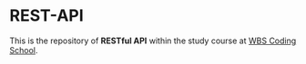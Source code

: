 # REST-API
This is the repository of **RESTful API** within the study course at [WBS Coding School](https://www.wbscodingschool.com/).
